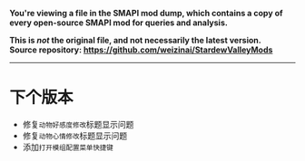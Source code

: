 **You're viewing a file in the SMAPI mod dump, which contains a copy of every open-source SMAPI mod
for queries and analysis.**

**This is _not_ the original file, and not necessarily the latest version.**  
**Source repository: https://github.com/weizinai/StardewValleyMods**

----

# 下个版本

- 修复`动物好感度修改`标题显示问题
- 修复`动物心情修改`标题显示问题
- 添加`打开模组配置菜单快捷键`